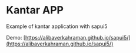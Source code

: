 # Kantar APP

Example of kantar application with sapui5

Demo:
[https://alibaverkahraman.github.io/sapui5/](https://alibaverkahraman.github.io/sapui5/)
